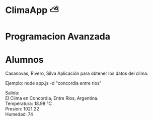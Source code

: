 # ClimaApp ⛅
# Programacion Avanzada
# Alumnos
Casanovas, Rivero, Silva
Aplicación para obtener los datos del clima. 

Ejemplo:
node app.js -d "concordia entre rios"

Salida:
 <br>El Clima en Concordia, Entre Rios, Argentina.
 <br>Temperatura: 18.98 °C
 <br>Presion: 1021.22
 <br>Humedad: 74
